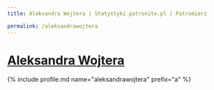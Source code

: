 ```yaml
---
title: Aleksandra Wojtera | Statystyki patronite.pl | Patromierz

permalink: /aleksandrawojtera
---
```


# [Aleksandra Wojtera](https://patronite.pl/aleksandrawojtera)

{% include profile.md name="aleksandrawojtera" prefix="a" %}
